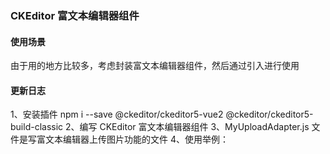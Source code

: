 ### CKEditor 富文本编辑器组件

#### 使用场景

由于用的地方比较多，考虑封装富文本编辑器组件，然后通过引入进行使用

#### 更新日志

1、安装插件 npm i --save @ckeditor/ckeditor5-vue2 @ckeditor/ckeditor5-build-classic
2、编写 CKEditor 富文本编辑器组件
3、MyUploadAdapter.js 文件是写富文本编辑器上传图片功能的文件
4、使用举例：<ckeditor v-model="detail"></ckeditor>
